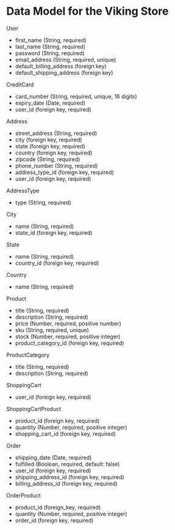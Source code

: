 # Data Model for the Viking Store

User
  - first_name (String, required)
  - last_name (String, required)
  - password (String, required)
  - email_address (String, required, unique)
  - default_billing_address (foreign key)
  - default_shipping_address (foreign key)

CreditCard
  - card_number (String, required, unique, 16 digits)
  - expiry_date (Date, required)
  - user_id (foreign key, required)

Address
  - street_address (String, required)
  - city (foreign key, required)
  - state (foreign key, required)
  - country (foreign key, required)
  - zipcode (String, required)
  - phone_number (String, required)
  - address_type_id (foreign key, required)
  - user_id (foreign key, required)

AddressType
  - type (String, required)

City
  - name (String, required)
  - state_id (foreign key, required)

State
  - name (String, required)
  - country_id (foreign key, required)

Country
  - name (String, required)

Product
  - title (String, required)
  - description (String, required)
  - price (Number, required, positive number)
  - sku (String, required, unique)
  - stock (Number, required, positive integer)
  - product_category_id (foreign key, required)

ProductCategory
  - title (String, required)
  - description (String, required)

ShoppingCart
  - user_id (foreign key, required)

ShoppingCartProduct
  - product_id (foreign key, required)
  - quantity (Number, required, positive integer)
  - shopping_cart_id (foreign key, required)

Order
  - shipping_date (Date, required)
  - fulfilled (Boolean, required, default: false)
  - user_id (foreign key, required)
  - shipping_address_id (foreign key, required)
  - billing_address_id (foreign key, required)

OrderProduct
  - product_id (foreign_key, required)
  - quantity (Number, required, positive integer)
  - order_id (foreign key, required)
